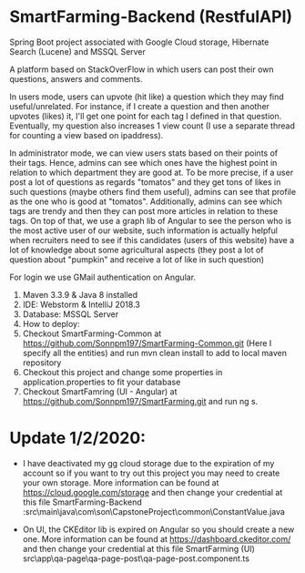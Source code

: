 # SmartFarming-Backend (RestfulAPI)
Spring Boot project associated with Google Cloud storage, Hibernate Search (Lucene) and MSSQL Server

A platform based on StackOverFlow in which users can post their own questions, answers and comments.

In users mode, users can upvote (hit like) a question which they may find useful/unrelated. For instance, if I create a question and then another upvotes (likes) it, I'll get one point for each tag I defined in that question. Eventually, my question also increases 1 view count (I use a separate thread for counting a view based on ipaddress).

In administrator mode, we can view users stats based on their points of their tags. Hence, admins can see which ones have the highest point in relation to which department they are good at. To be more precise, if a user post a lot of questions as regards "tomatos" and they get tons of likes in such questions (maybe others find them useful), admins can see that profile as the one who is good at "tomatos". Additionally, admins can see which tags are trendy and then they can post more articles in relation to these tags. On top of that, we use a graph lib of Angular to see the person who is the most active user of our website, such information is actually helpful when recruiters need to see if this candidates (users of this website) have a lot of knowledge about some agricultural aspects (they post a lot of question about "pumpkin" and receive a lot of like in such question)

For login we use GMail authentication on Angular. 

1. Maven 3.3.9 & Java 8 installed
2. IDE: Webstorm & IntelliJ 2018.3
3. Database: MSSQL Server
4. How to deploy:
5. Checkout SmartFarming-Common at https://github.com/Sonnpm197/SmartFarming-Common.git (Here I specify all the entities) and run mvn clean install to add to local maven repository
6. Checkout this project and change some properties in application.properties to fit your database
7. Checkout SmartFamring (UI - Angular) at https://github.com/Sonnpm197/SmartFarming.git and run ng s.

# Update 1/2/2020:

- I have deactivated my gg cloud storage due to the expiration of my account so if you want to try out this project you may need to create your own storage. More information can be found at https://cloud.google.com/storage 
and then change your credential at this file SmartFarming-Backend :src\main\java\com\son\CapstoneProject\common\ConstantValue.java

- On UI, the CKEditor lib is expired on Angular so you should create a new one. More information can be found at https://dashboard.ckeditor.com/
and then change your credential at this file SmartFarming (UI) src\app\qa-page\qa-page-post\qa-page-post.component.ts
